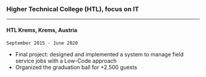 ### Higher Technical College (HTL), focus on IT
***
#### HTL Krems, Krems, Austria
`September 2015 - June 2020`

- Final project: designed and implemented a system to manage field service jobs with a Low-Code approach 
- Organized the graduation ball for +2.500 guests
